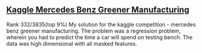 ## [Kaggle Mercedes Benz Greener Manufacturing](https://www.kaggle.com/c/mercedes-benz-greener-manufacturing)
Rank 332/3835(top 9%)
My solution for the kaggle competition - mercedes benz greener manufacturing. The problem was a regression problem, wherein you had to predict the time a car will spend on testing bench. The data was high dimensional with all masked features.
